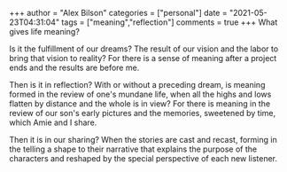 +++
author = "Alex Bilson"
categories = ["personal"]
date = "2021-05-23T04:31:04"
tags = ["meaning","reflection"]
comments = true
+++
What gives life meaning?

Is it the fulfillment of our dreams? The result of our vision and the labor to bring that vision to reality? For there is a sense of meaning after a project ends and the results are before me.

Then is it in reflection? With or without a preceding dream, is meaning formed in the review of one's mundane life, when all the highs and lows flatten by distance and the whole is in view? For there is meaning in the review of our son's early pictures and the memories, sweetened by time, which Amie and I share.

Then it is in our sharing? When the stories are cast and recast, forming in the telling a shape to their narrative that explains the purpose of the characters and reshaped by the special perspective of each new listener.

